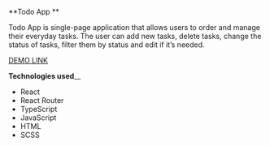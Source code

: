 **Todo App **

Todo App is single-page application that allows users to order and manage their everyday tasks.
The user can add new tasks, delete tasks, change the status of tasks, filter them by status and edit if it’s needed.

[DEMO LINK](https://Viktorianeimesh.github.io/react_todo-app/)

**Technologies used**__
- React
- React Router
- TypeScript
- JavaScript
- HTML
- SCSS
